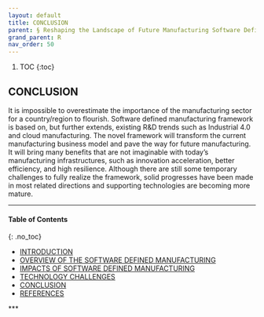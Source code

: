 ```yaml
---
layout: default
title: CONCLUSION 
parent: § Reshaping the Landscape of Future Manufacturing Software Defined Manufacturing   
grand_parent: R
nav_order: 50 
---
```

<style>
.dont-break-out {
  /* These are technically the same, but use both */
  overflow-wrap: break-word;
  word-wrap: break-word;

     -ms-word-break: break-all;
  /* This is the dangerous one in WebKit, as it breaks things wherever */
  word-break: break-all;
  /* Instead use this non-standard one: */
  word-break: break-word;
}

.youtube-container {
    position: relative;
    width: 100%;
    height: 0;
    padding-bottom: 56.25%;
}
.youtube-video {
    position: absolute;
    top: 0;
    left: 0;
    width: 100%;
    height: 100%;
}

</style>

<div class="dont-break-out" markdown="1">

1. TOC
{:toc}

## CONCLUSION
It is impossible to overestimate the importance of the manufacturing sector for a country/region to flourish. Software defined manufacturing framework is based on, but further extends, existing R&D trends such as Industrial 4.0 and cloud manufacturing. The novel framework will transform the current manufacturing business model and pave the way for future manufacturing. It will bring many benefits that are not imaginable with today’s manufacturing infrastructures, such as innovation acceleration, better efficiency, and high resilience. Although there are still some temporary challenges to fully realize the framework, solid progresses have been made in most related directions and supporting technologies are becoming more mature.

***

#### Table of Contents
{: .no_toc}

<ul><li> <a href="/docs/R/Reshaping-the-Landscape-of-Future-Manufacturing-Software-Defined-Manufacturing-1/">
INTRODUCTION</a></li><li> <a href="/docs/R/Reshaping-the-Landscape-of-Future-Manufacturing-Software-Defined-Manufacturing-2/">
OVERVIEW OF THE SOFTWARE DEFINED MANUFACTURING</a></li><li> <a href="/docs/R/Reshaping-the-Landscape-of-Future-Manufacturing-Software-Defined-Manufacturing-3/">
IMPACTS OF SOFTWARE DEFINED MANUFACTURING</a></li><li> <a href="/docs/R/Reshaping-the-Landscape-of-Future-Manufacturing-Software-Defined-Manufacturing-4/">
TECHNOLOGY CHALLENGES</a></li><li> <a href="/docs/R/Reshaping-the-Landscape-of-Future-Manufacturing-Software-Defined-Manufacturing-5/">
CONCLUSION</a></li><li> <a href="/docs/R/Reshaping-the-Landscape-of-Future-Manufacturing-Software-Defined-Manufacturing-6/">
REFERENCES</a></li></ul>
***

</div>
